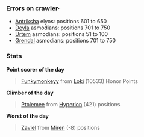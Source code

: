 ### Errors on crawler·
- [Antriksha](/#/ranking/Antriksha) elyos: positions 601 to 650
- [Deyla](/#/ranking/Deyla) asmodians: positions 701 to 750
- [Urtem](/#/ranking/Urtem) asmodians: positions 51 to 100
- [Grendal](/#/ranking/Grendal) asmodians: positions 701 to 750


### Stats

**Point scorer of the day**
>[Funkymonkeyy](/#/character/Loki/23898) from [Loki](/#/ranking/Loki)  (10533) Honor Points


**Climber of the day**
>[Ptolemee](/#/character/Hyperion/171302) from [Hyperion](/#/ranking/Hyperion)  (421) positions


**Worst of the day**
>[Zaviel](/#/character/Miren/25500) from [Miren](/#/ranking/Miren)  (-8) positions



